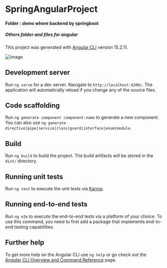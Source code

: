 # SpringAngularProject
####  Folder : demo where backend by springboot
##### Others folder and files for angular
This project was generated with [Angular CLI](https://github.com/angular/angular-cli) version 15.2.11.


![image](https://github.com/hayatvyhr/springboot-angular-smple-web/assets/122895256/cd4b3208-24e0-4d32-b9db-9e72ed66e7c2)

## Development server

Run `ng serve` for a dev server. Navigate to `http://localhost:4200/`. The application will automatically reload if you change any of the source files.

## Code scaffolding

Run `ng generate component component-name` to generate a new component. You can also use `ng generate directive|pipe|service|class|guard|interface|enum|module`.

## Build

Run `ng build` to build the project. The build artifacts will be stored in the `dist/` directory.

## Running unit tests

Run `ng test` to execute the unit tests via [Karma](https://karma-runner.github.io).

## Running end-to-end tests

Run `ng e2e` to execute the end-to-end tests via a platform of your choice. To use this command, you need to first add a package that implements end-to-end testing capabilities.

## Further help

To get more help on the Angular CLI use `ng help` or go check out the [Angular CLI Overview and Command Reference](https://angular.io/cli) page.
